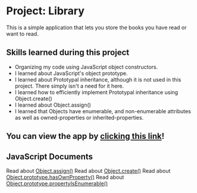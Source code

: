 # Project: Library
  This is a simple application that lets you store the books you have read or want to read.
## Skills learned during this project
- Organizing my code using JavaScript object constructors. 
- I learned about JavaScript's object prototype. 
- I learned about Prototypal inheritance, although it is not used in this project. There simply isn't a need for it here. 
- I learned how to efficiently implement Prototypal inheritance using Object.create() 
- I learned about Object.assign() 
- I learned that Objects have enumerable, and non-enumerable attributes as well as owned-properties or inherited-properties. 
## You can view the app by [clicking this link](https://bshowen.github.io/project-library/)!
## JavaScript Documents
Read about [Object.assign()](https://developer.mozilla.org/en-US/docs/Web/JavaScript/Reference/Global_Objects/Object/assign)
Read about [Object.create()](https://developer.mozilla.org/en-US/docs/Web/JavaScript/Reference/Global_Objects/Object/create)
Read about [Object.prototype.hasOwnProperty()](https://developer.mozilla.org/en-US/docs/Web/JavaScript/Reference/Global_Objects/Object/hasOwnProperty)
Read about [Object.prototype.propertyIsEnumerable()](https://developer.mozilla.org/en-US/docs/Web/JavaScript/Reference/Global_Objects/Object/propertyIsEnumerable)